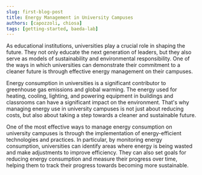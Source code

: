 ```yaml
---
slug: first-blog-post
title: Energy Management in University Campuses
authors: [capozzoli, chiosa]
tags: [getting-started, baeda-lab]
---
```

As educational institutions, universities play a crucial role in shaping the future. They not only educate the next
generation of leaders, but they also serve as models of sustainability and environmental responsibility. One of the ways
in which universities can demonstrate their commitment to a cleaner future is through effective energy management on
their campuses.

Energy consumption in universities is a significant contributor to greenhouse gas emissions and global warming. The
energy used for heating, cooling, lighting, and powering equipment in buildings and classrooms can have a significant
impact on the environment. That's why managing energy use in university campuses is not just about reducing costs, but
also about taking a step towards a cleaner and sustainable future.

One of the most effective ways to manage energy consumption on university campuses is through the implementation of
energy-efficient technologies and practices. In particular, by monitoring energy consumption, universities can identify
areas where energy is being wasted and make adjustments to improve efficiency. They can also set goals for reducing
energy consumption and measure their progress over time, helping them to track their progress towards becoming more
sustainable.